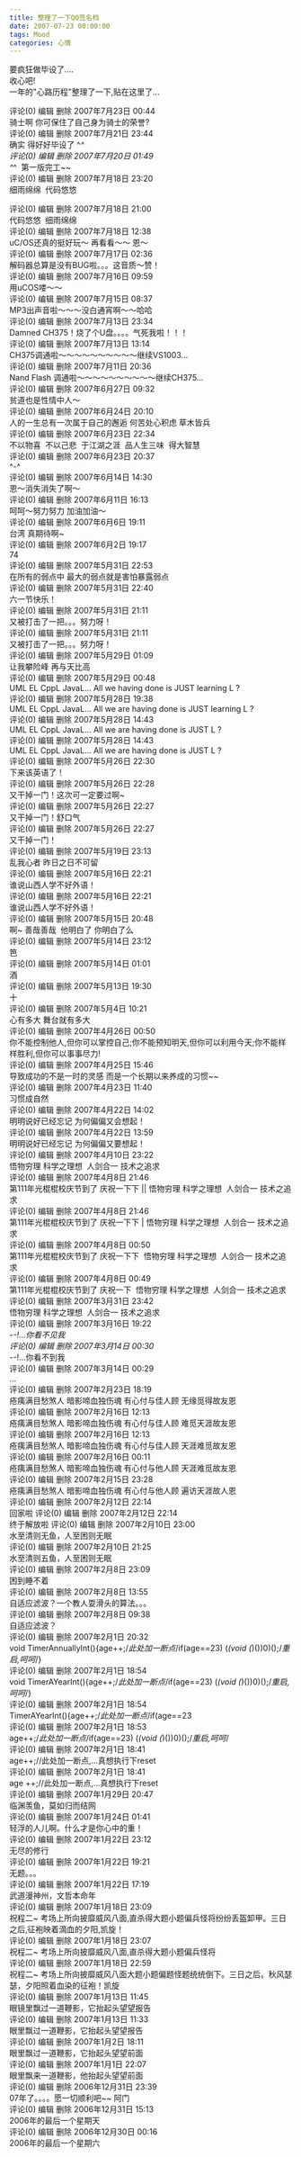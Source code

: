 ```yaml
---
title: 整理了一下QQ签名档
date: 2007-07-23 00:00:00
tags: Mood
categories: 心情
---
```


要疯狂做毕设了....  
收心吧!  
一年的"心路历程"整理了一下,贴在这里了...  

评论(0) 编辑 删除 2007年7月23日 00:44  
骑士啊 你可保住了自己身为骑士的荣誉?  
评论(0) 编辑 删除 2007年7月21日 23:44  
确实 得好好毕设了 ^_^  
评论(0) 编辑 删除 2007年7月20日 01:49  
^_^  第一版完工~~  
评论(0) 编辑 删除 2007年7月18日 23:20  
细雨绵绵  代码悠悠     

<!--more-->

评论(0) 编辑 删除 2007年7月18日 21:00  
代码悠悠  细雨绵绵  
评论(0) 编辑 删除 2007年7月18日 12:38  
uC/OS还真的挺好玩～ 再看看～～ 恩～  
评论(0) 编辑 删除 2007年7月17日 02:36  
解码器总算是没有BUG啦。。。这音质～赞！  
评论(0) 编辑 删除 2007年7月16日 09:59  
用uCOS喽～～  
评论(0) 编辑 删除 2007年7月15日 08:37  
MP3出声音啦～～～没白通宵啊～～哈哈  
评论(0) 编辑 删除 2007年7月13日 23:34  
Damned CH375！烧了个U盘。。。。气死我啦！！！  
评论(0) 编辑 删除 2007年7月13日 13:14  
CH375调通啦～～～～～～～～～～继续VS1003...  
评论(0) 编辑 删除 2007年7月11日 20:36  
Nand Flash 调通啦～～～～～～～～～～继续CH375...  
评论(0) 编辑 删除 2007年6月27日 09:32  
贫道也是性情中人～  
评论(0) 编辑 删除 2007年6月24日 20:10  
人的一生总有一次属于自己的邂逅 何苦处心积虑 草木皆兵  
评论(0) 编辑 删除 2007年6月23日 22:34  
不以物喜  不以己悲  于江湖之涯  品人生三味  得大智慧  
评论(0) 编辑 删除 2007年6月23日 20:37  
^-^  
评论(0) 编辑 删除 2007年6月14日 14:30  
恩～消失消失了啊～  
评论(0) 编辑 删除 2007年6月11日 16:13  
呵呵～努力努力 加油加油～  
评论(0) 编辑 删除 2007年6月6日 19:11  
台湾 真期待啊~  
评论(0) 编辑 删除 2007年6月2日 19:17  
74  
评论(0) 编辑 删除 2007年5月31日 22:53  
在所有的弱点中 最大的弱点就是害怕暴露弱点  
评论(0) 编辑 删除 2007年5月31日 22:40  
六一节快乐！  
评论(0) 编辑 删除 2007年5月31日 21:11  
又被打击了一把。。。努力呀！  
评论(0) 编辑 删除 2007年5月31日 21:11  
又被打击了一把。。。努力呀！  
评论(0) 编辑 删除 2007年5月29日 01:09  
让我攀险峰 再与天比高  
评论(0) 编辑 删除 2007年5月29日 00:48  
UML EL CppL JavaL... All we having done is JUST learning L ?  
评论(0) 编辑 删除 2007年5月28日 19:38  
UML EL CppL JavaL... All we are having done is JUST learning L ?  
评论(0) 编辑 删除 2007年5月28日 14:43  
UML EL CppL JavaL... All we are having done is JUST L ?  
评论(0) 编辑 删除 2007年5月28日 14:43  
UML EL CppL JavaL... All we are having done is JUST L ?  
评论(0) 编辑 删除 2007年5月26日 22:30  
下来该英语了！  
评论(0) 编辑 删除 2007年5月26日 22:28  
又干掉一门！这次可一定要过啊~  
评论(0) 编辑 删除 2007年5月26日 22:27  
又干掉一门！舒口气  
评论(0) 编辑 删除 2007年5月26日 22:27  
又干掉一门！  
评论(0) 编辑 删除 2007年5月19日 23:13  
乱我心者 昨日之日不可留  
评论(0) 编辑 删除 2007年5月16日 22:21  
谁说山西人学不好外语！  
评论(0) 编辑 删除 2007年5月16日 22:21  
谁说山西人学不好外语！  
评论(0) 编辑 删除 2007年5月15日 20:48  
啊~ 善哉善哉  他明白了 你明白了么  
评论(0) 编辑 删除 2007年5月14日 23:12  
笆  
评论(0) 编辑 删除 2007年5月14日 01:01  
酒  
评论(0) 编辑 删除 2007年5月13日 19:30  
十  
评论(0) 编辑 删除 2007年5月4日 10:21  
心有多大 舞台就有多大  
评论(0) 编辑 删除 2007年4月26日 00:50  
你不能控制他人,但你可以掌控自己;你不能预知明天,但你可以利用今天;你不能样样胜利,但你可以事事尽力!  
评论(0) 编辑 删除 2007年4月25日 15:46  
导致成功的不是一时的灵感 而是一个长期以来养成的习惯~~  
评论(0) 编辑 删除 2007年4月23日 11:40  
习惯成自然  
评论(0) 编辑 删除 2007年4月22日 14:02  
明明说好已经忘记 为何偏偏又会想起！  
评论(0) 编辑 删除 2007年4月22日 13:59  
明明说好已经忘记 为何偏偏又要想起！  
评论(0) 编辑 删除 2007年4月10日 23:22  
悟物穷理 科学之理想  人剑合一 技术之追求  
评论(0) 编辑 删除 2007年4月8日 21:46  
第111年光棍棍校庆节到了 庆祝一下下 || 悟物穷理 科学之理想  人剑合一 技术之追求  
评论(0) 编辑 删除 2007年4月8日 21:46  
第111年光棍棍校庆节到了 庆祝一下下 | 悟物穷理 科学之理想  人剑合一 技术之追求  
评论(0) 编辑 删除 2007年4月8日 00:50  
第111年光棍棍校庆节到了 庆祝一下下  悟物穷理 科学之理想  人剑合一 技术之追求  
评论(0) 编辑 删除 2007年4月8日 00:49  
第111年光棍棍校庆节到了 庆祝一下  悟物穷理 科学之理想  人剑合一 技术之追求  
评论(0) 编辑 删除 2007年3月31日 23:42  
悟物穷理 科学之理想  人剑合一 技术之追求  
评论(0) 编辑 删除 2007年3月16日 19:22  
-_-!...你看不见我  
评论(0) 编辑 删除 2007年3月14日 00:30  
-_-!...你看不到我  
评论(0) 编辑 删除 2007年3月14日 00:29  
...  
评论(0) 编辑 删除 2007年2月23日 18:19  
疮痍满目愁煞人 暗影啼血独伤魂 有心付与佳人顾 无缘觅得故友恩  
评论(0) 编辑 删除 2007年2月16日 12:13  
疮痍满目愁煞人 暗影啼血独伤魂 有心付与佳人顾 难觅天涯故友恩  
评论(0) 编辑 删除 2007年2月16日 12:13  
疮痍满目愁煞人 暗影啼血独伤魂 有心付与佳人顾 天涯难觅故友恩  
评论(0) 编辑 删除 2007年2月16日 00:11  
疮痍满目愁煞人 暗影啼血独伤魂 有心付与他人顾 天涯难觅故友恩  
评论(0) 编辑 删除 2007年2月15日 23:28  
疮痍满目愁煞人 暗影啼血独伤魂 有心付与他人顾 遍访天涯故人恩  
评论(0) 编辑 删除 2007年2月12日 22:14  
回家啦
评论(0) 编辑 删除 2007年2月12日 22:14  
终于解放啦
评论(0) 编辑 删除 2007年2月10日 23:00  
水至清则无鱼，人至困则无眠  
评论(0) 编辑 删除 2007年2月10日 21:25  
水至清则五鱼，人至困则无眠  
评论(0) 编辑 删除 2007年2月8日 23:09  
困到睡不着  
评论(0) 编辑 删除 2007年2月8日 13:55  
自适应滤波？一个教人耍滑头的算法。。。  
评论(0) 编辑 删除 2007年2月8日 09:38  
自适应滤波？  
评论(0) 编辑 删除 2007年2月1日 20:32  
void TimerAnnuallyInt(){age++;/*此处加一断点*/if(age==23) (*(void (*)())0)();/*重启,呵呵*/}  
评论(0) 编辑 删除 2007年2月1日 18:54  
void TimerAYearInt(){age++;/*此处加一断点*/if(age==23) (*(void (*)())0)();/*重启,呵呵*/}  
评论(0) 编辑 删除 2007年2月1日 18:54  
TimerAYearInt(){age++;/*此处加一断点*/if(age==23  
评论(0) 编辑 删除 2007年2月1日 18:53  
age++;/*此处加一断点*/if(age==23) (*(void (*)())0)();/*重启,呵呵*/  
评论(0) 编辑 删除 2007年2月1日 18:41  
age++;//此处加一断点,...真想执行下reset  
评论(0) 编辑 删除 2007年2月1日 18:41  
age ++;//此处加一断点,...真想执行下reset  
评论(0) 编辑 删除 2007年1月29日 20:47  
临渊羡鱼，莫如归而结网  
评论(0) 编辑 删除 2007年1月24日 01:41  
轻浮的人儿啊。什么才是你心中的重！  
评论(0) 编辑 删除 2007年1月22日 23:12  
无尽的修行  
评论(0) 编辑 删除 2007年1月22日 19:21  
无题。。。  
评论(0) 编辑 删除 2007年1月22日 17:19  
武道漫神州，文哲本命年  
评论(0) 编辑 删除 2007年1月18日 23:09  
祝程二~ 考场上所向披靡威风八面,直杀得大题小题偏兵怪将纷纷丢盔卸甲。三日之后,征袍映着滴血的夕阳,凯旋！  
评论(0) 编辑 删除 2007年1月18日 23:07  
祝程二~ 考场上所向披靡威风八面,直杀得大题小题偏兵怪将  
评论(0) 编辑 删除 2007年1月18日 22:59  
祝程二~ 考场上所向披靡威风八面大题小题偏题怪题统统倒下。三日之后。秋风瑟瑟，夕阳照着血染的征袍！凯旋  
评论(0) 编辑 删除 2007年1月13日 11:45  
眼镜里飘过一道鞭影，它抬起头望望报告  
评论(0) 编辑 删除 2007年1月13日 11:33  
眼里飘过一道鞭影，它抬起头望望报告  
评论(0) 编辑 删除 2007年1月2日 18:11  
眼里飘过一道鞭影，它抬起头望望前面  
评论(0) 编辑 删除 2007年1月1日 22:07  
眼里飘来一道鞭影，他抬起头望望前面  
评论(0) 编辑 删除 2006年12月31日 23:39  
07年了。。。。愿一切顺利吧~~ 阿门  
评论(0) 编辑 删除 2006年12月31日 15:13  
2006年的最后一个星期天  
评论(0) 编辑 删除 2006年12月30日 00:16  
2006年的最后一个星期六
